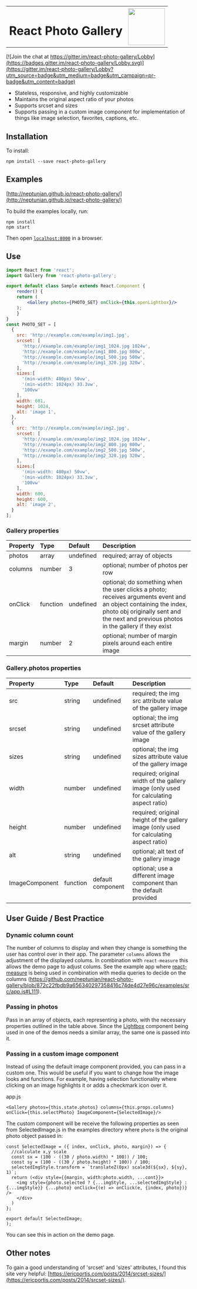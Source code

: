 
<table>
<tr><td><h1>React Photo Gallery</h1></td><td><img style="vertical-align:bottom" src="https://sandygonzales.com/logo-camera-200.png" width="100" />
</td></tr>
</table>

[![Join the chat at https://gitter.im/react-photo-gallery/Lobby](https://badges.gitter.im/react-photo-gallery/Lobby.svg)](https://gitter.im/react-photo-gallery/Lobby?utm_source=badge&utm_medium=badge&utm_campaign=pr-badge&utm_content=badge)

* Stateless, responsive, and highly customizable
* Maintains the original aspect ratio of your photos
* Supports srcset and sizes
* Supports passing in a custom image component for implementation of things like image selection, favorites, captions, etc.

## Installation

To install:

```
npm install --save react-photo-gallery
```

## Examples

[http://neptunian.github.io/react-photo-gallery/](http://neptunian.github.io/react-photo-gallery/)

To build the examples locally, run:

```
npm install
npm start
```

Then open [`localhost:8000`](http://localhost:8000) in a browser.

## Use

```jsx
import React from 'react';
import Gallery from 'react-photo-gallery';

export default class Sample extends React.Component {
    render() {
	return (
	    <Gallery photos={PHOTO_SET} onClick={this.openLightbox}/>
	);
    }
}
const PHOTO_SET = [
  {
    src: 'http://example.com/example/img1.jpg',
    srcset: [
      'http://example.com/example/img1_1024.jpg 1024w',
      'http://example.com/example/img1_800.jpg 800w',
      'http://example.com/example/img1_500.jpg 500w',
      'http://example.com/example/img1_320.jpg 320w',
    ],
    sizes:[
      '(min-width: 480px) 50vw',
      '(min-width: 1024px) 33.3vw',
      '100vw'
    ],
    width: 681,
    height: 1024,
    alt: 'image 1',
  },
  {
    src: 'http://example.com/example/img2.jpg',
    srcset: [
      'http://example.com/example/img2_1024.jpg 1024w',
      'http://example.com/example/img2_800.jpg 800w',
      'http://example.com/example/img2_500.jpg 500w',
      'http://example.com/example/img2_320.jpg 320w',
    ],
    sizes:[
      '(min-width: 480px) 50vw',
      '(min-width: 1024px) 33.3vw',
      '100vw'
    ],
    width: 600,
    height: 600,
    alt: 'image 2',
  }
];

```

### Gallery properties

Property        |       Type            |       Default         |       Description
:-----------------------|:--------------|:--------------|:--------------------------------
photos | array  | undefined  | required; array of objects
columns | number  | 3  | optional; number of photos per row
onClick | function  | undefined  | optional; do something when the user clicks a photo; receives arguments event and an object containing the index, photo obj originally sent and the next and previous photos in the gallery if they exist 
margin | number  | 2  | optional; number of margin pixels around each entire image 

### Gallery.photos properties

Property        |       Type            |       Default         |       Description
:-----------------------|:--------------|:--------------|:--------------------------------
src     |       string    |       undefined    |       required; the img src attribute value of the gallery image
srcset     |       string    |       undefined    |       optional; the img srcset attribute value of the gallery image
sizes     |       string    |       undefined    |       optional; the img sizes attribute value of the gallery image
width | number  | undefined  | required; original width of the gallery image (only used for calculating aspect ratio)
height  | number  | undefined | required; original height of the gallery image (only used for calculating aspect ratio)
alt  | string  | undefined | optional; alt text of the gallery image
ImageComponent | function | default component | optional; use a different image component than the default provided

## User Guide / Best Practice

### Dynamic column count

The number of columns to display and when they change is something the user has control over in their app. The parameter `columns` allows the adjustment of the displayed colums. In combination with `react-measure` this allows the demo page to adjust colums. See the example app where [react-measure](https://github.com/souporserious/react-measure) is being used in combination with media queries to decide on the columns (https://github.com/neptunian/react-photo-gallery/blob/872c22fbdb9a656340297358416c74de4d27e96c/examples/src/app.js#L111).


### Passing in photos

Pass in an array of objects, each representing a photo,  with the necessary properties outlined in the table above.  Since the [Lightbox](https://github.com/jossmac/react-images) component being used in one of the demos needs a similar array, the same one is passed into it.

### Passing in a custom image component

Instead of using the default image component provided, you can pass in a custom one.  This would be useful if you want to change how the image looks and functions.  For example, having selection functionality where clicking on an image highlights it or adds a checkmark icon over it. 

app.js

```
<Gallery photos={this.state.photos} columns={this.props.columns} onClick={this.selectPhoto} ImageComponent={SelectedImage}/>
```

The custom component will be receive the following properties as seen from SelectedImage.js in the examples directory where `photo` is the original photo object passed in:

```
const SelectedImage = ({ index, onClick, photo, margin}) => {
  //calculate x,y scale
  const sx = (100 - ((30 / photo.width) * 100)) / 100;
  const sy = (100 - ((30 / photo.height) * 100)) / 100;
  selectedImgStyle.transform = `translateZ(0px) scale3d(${sx}, ${sy}, 1)`;
  return (<div style={{margin, width:photo.width, ...cont}}>
    <img style={photo.selected ? {...imgStyle, ...selectedImgStyle} : {...imgStyle}} {...photo} onClick={(e) => onClick(e, {index, photo})} />
    </div>
  )
};

export default SelectedImage; 
);
```
You can see this in action on the demo page.

## Other notes

To gain a good understanding of 'srcset' and 'sizes' attributes, I found this site very helpful: [https://ericportis.com/posts/2014/srcset-sizes/](https://ericportis.com/posts/2014/srcset-sizes/).

